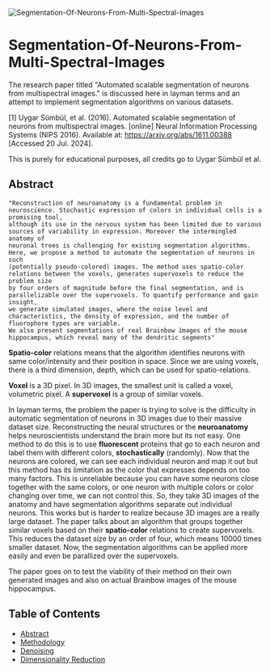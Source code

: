 ![Segmentation-Of-Neurons-From-Multi-Spectral-Images](https://biox.stanford.edu/files/styles/wide/public/ting_news_banner_large.webp?orig=png)
# Segmentation-Of-Neurons-From-Multi-Spectral-Images
The research paper titled "Automated scalable segmentation of neurons from multispectral images." is discussed here in layman terms and an attempt to implement segmentation algorithms on various datasets.

[1] Uygar Sümbül, et al. (2016). Automated scalable segmentation of neurons from multispectral images. [online] Neural Information Processing Systems (NIPS 2016). Available at: https://arxiv.org/abs/1611.00388 [Accessed 20 Jul. 2024].

This is purely for educational purposes, all credits go to Uygar Sümbül et al.

## Abstract
```
"Reconstruction of neuroanatomy is a fundamental problem in neuroscience. Stochastic expression of colors in individual cells is a promising tool,
although its use in the nervous system has been limited due to various sources of variability in expression. Moreover the intermingled anatomy of
neuronal trees is challenging for existing segmentation algorithms. Here, we propose a method to automate the segmentation of neurons in such
(potentially pseudo-colored) images. The method uses spatio-color relations between the voxels, generates supervoxels to reduce the problem size
by four orders of magnitude before the final segmentation, and is parallelizable over the supervoxels. To quantify performance and gain insight,
we generate simulated images, where the noise level and characteristics, the density of expression, and the number of fluorophore types are variable.
We also present segmentations of real Brainbow images of the mouse hippocampus, which reveal many of the dendritic segments"
```

**Spatio-color** relations means that the algorithm identifies neurons with same color/intensity and their position in space. Since we are using voxels, there is a third dimension, depth, which can be used for spatio-relations. 

**Voxel** is a 3D pixel. In 3D images, the smallest unit is called a voxel, volumetric pixel. A **supervoxel** is a group of similar voxels.

In layman terms, the problem the paper is trying to solve is the difficulty in automatic segmentation of neurons in 3D images due to their massive dataset size. Reconstructing the neural structures or the **neuroanatomy** helps neuroscientists understand the brain more but its not easy. One method to do this is to use **fluorescent** proteins that go to each neuron and label them with different colors, **stochastically** (randomly). Now that the neurons are colored, we can see each individual neuron and map it out but this method has its limitation as the color that expresses depends on too many factors. This is unreliable because you can have some neurons close together with the same colors, or one neuron with multiple colors or color changing over time, we can not control this. So, they take 3D images of the anatomy and have segmentation algorithms separate out individual neurons. This works but is harder to realize because 3D images are a really large dataset. The paper talks about an algorithm that groups together similar voxels based on their **spatio-color** relations to create supervoxels. This reduces the dataset size by an order of four, which means 10000 times smaller dataset. Now, the segmentation algorithms can be applied more easily and even be parallized over the supervoxels. 

The paper goes on to test the viability of their method on their own generated images and also on actual Brainbow images of the mouse hippocampus.

## Table of Contents

- [Abstract](##Abstract)
- [Methodology](Methodology.md)
- [Denoising](Denoising.md)
- [Dimensionality Reduction](DimensionalityReduction.md)

